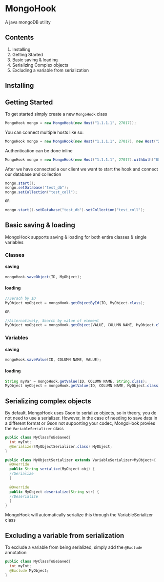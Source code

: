# MongoHook
A java mongoDB utility

## Contents
1. Installing
1. Getting Started
1. Basic saving & loading
1. Serializing Complex objects
1. Excluding a variable from serialization

## Installing


## Getting Started
To get started simply create a new `MongoHook` class
```java
MongoHook mongo = new MongoHook(new Host("1.1.1.1", 27017));
```

You can connect multiple hosts like so:
```java
MongoHook mongo = new MongoHook(new Host("1.1.1.1", 27017), new Host("2.2.2.2", 27017));
```

Authentication can be done inline
```java
MongoHook mongo = new MongoHook(new Host("1.1.1.1", 27017).withAuth("USER", "PASSWORD", "DATABASE"));
```

After we have connected a our client we want to start the hook and connect our database and collection
```java
mongo.start();
mongo.setDatabase("test_db");
mongo.setCollection("test_coll");

OR

mongo.start().setDatabase("test_db").setCollection("test_coll");
```

## Basic saving & loading
MongoHook supports saving & loading for both entire classes & single variables

### Classes
#### saving
```java
mongoHook.saveObject(ID, MyObject);
```
#### loading
```java
//Serach by ID
MyObject myObject = mongoHook.getObjectById(ID, MyObject.class);

OR

//Alternatively, Search by value of element
MyObject myObject = mongoHook.getObject(VALUE, COLUMN NAME, MyObject.class);
```

### Variables
#### saving
```java
mongoHook.saveValue(ID, COLUMN NAME, VALUE);
```
#### loading
```java 
String myVar = mongoHook.getValue(ID, COLUMN NAME, String.class);
MyObject myObject = mongoHook.getValue(ID, COLUMN NAME, MyObject.class);
```

## Serializing complex objects
By default, MongoHook uses Gson to serialize objects, so in theory, you do not need to use a serializer.
However, in the case of needing to save data in a different format or Gson not supporting your codec, MongoHook provies the `VariableSerializer` class

```java
public class MyClassToBeSaved{
  int myInt;
  @Serializer(MyObjectSerializer.class) MyObject;
}
```

```java
public class MyObjectSerializer extends VariableSerializer<MyObject>{
  @Override
  public String serialize(MyObject obj) {    	
  //Serialize
  }
  
  @Override
  public MyObject deserialize(String str) {
  //Deserialize
  }
}
```
MongoHook will automatically serialize this through the VariableSerializer class

## Excluding a variable from serialization
To exclude a variable from being serialized, simply add the `@Exclude` annotation
```java
public class MyClassToBeSaved{
  int myInt;
  @Exclude MyObject;
}
```

